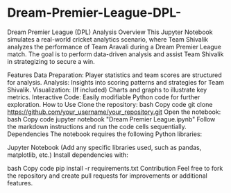# Dream-Premier-League-DPL-

Dream Premier League (DPL) Analysis
Overview
This Jupyter Notebook simulates a real-world cricket analytics scenario, where Team Shivalik analyzes the performance of Team Aravali during a Dream Premier League match. The goal is to perform data-driven analysis and assist Team Shivalik in strategizing to secure a win.

Features
Data Preparation: Player statistics and team scores are structured for analysis.
Analysis: Insights into scoring patterns and strategies for Team Shivalik.
Visualization: (If included) Charts and graphs to illustrate key metrics.
Interactive Code: Easily modifiable Python code for further exploration.
How to Use
Clone the repository:
bash
Copy code
git clone https://github.com/your_username/your_repository.git
Open the notebook:
bash
Copy code
jupyter notebook "Dream Premier League.ipynb"
Follow the markdown instructions and run the code cells sequentially.
Dependencies
The notebook requires the following Python libraries:

Jupyter Notebook
(Add any specific libraries used, such as pandas, matplotlib, etc.)
Install dependencies with:

bash
Copy code
pip install -r requirements.txt
Contribution
Feel free to fork the repository and create pull requests for improvements or additional features.
